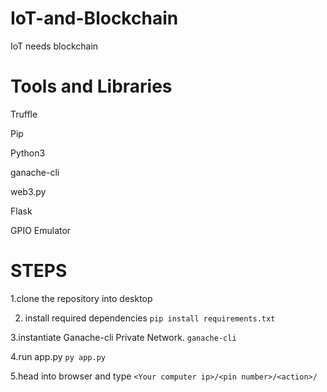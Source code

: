 # IoT-and-Blockchain
IoT needs blockchain
# Tools and Libraries
Truffle

Pip

Python3

ganache-cli

web3.py

Flask

GPIO Emulator

# STEPS
1.clone the repository into desktop

2. install required dependencies
```pip install requirements.txt```

3.instantiate Ganache-cli Private Network.
```ganache-cli```

4.run app.py
```py app.py```

5.head into browser and type ```<Your computer ip>/<pin number>/<action>/```
